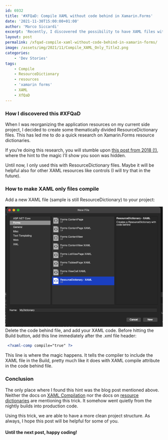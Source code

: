 ```yaml
---
id: 6932
title: '#XFQaD: Compile XAML without code behind in Xamarin.Forms'
date: '2021-11-30T15:00:00+01:00'
author: 'Marco Siccardi'
excerpt: 'Recently, I discovered the possibility to have XAML files without code behind in Xamarin.Forms. This #XFQaD shows you how to make them work.'
layout: post
permalink: /xfqad-compile-xaml-without-code-behind-in-xamarin-forms/
image: /assets/img/2021/11/Compile_XAML_Only_Title2.png
categories:
    - 'Dev Stories'
tags:
    - Compile
    - ResourceDictionary
    - resources
    - 'xamarin forms'
    - XAML
    - XfQaD
---
```


### How I discovered this #XFQaD

When I was reorganizing the application resources on my current side project, I decided to create some thematically divided ResourceDictionary files. This has led me to do a quick research on Xamarin.Forms resource dictionaries.

If you’re doing this research, you will stumble upon [this post from 2018 (!)](https://devblogs.microsoft.com/xamarin/better-resource-organization-xamarin-forms/), where the hint to the magic I’ll show you soon was hidden.

Until now, I only used this with ResourceDictionary files. Maybe it will be helpful also for other XAML resources like controls (I will try that in the future).

### How to make XAML only files compile

Add a new XAML file (sample is still ResourceDictionary) to your project:

![Add_ResourceDictionary](/assets/img/2021/11/Add_ResourceDictionary_XAML.png)
Delete the code behind file, and add your XAML code. Before hitting the Build button, add this line immediately after the .xml file header:

``` xml
 <?xaml-comp compile="true" ?>
```
 
This line is where the magic happens. It tells the compiler to include the XAML file in the Build, pretty much like it does with XAML compile attribute in the code behind file.

### Conclusion

The only place where I found this hint was the blog post mentioned above. Neither the docs on [XAML Compilation](https://docs.microsoft.com/en-us/xamarin/xamarin-forms/xaml/xamlc) nor the docs on [resource dictionaries](https://docs.microsoft.com/en-us/xamarin/xamarin-forms/xaml/resource-dictionaries) are mentioning this trick. It somehow went quietly from the nightly builds into production code.

Using this trick, we are able to have a more clean project structure. As always, I hope this post will be helpful for some of you.

#### Until the next post, happy coding!